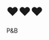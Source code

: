 <!DOCTYPE html>
<html lang="th">
<head>
    <meta charset="UTF-8">
    <meta name="viewport" content="width=device-width, initial-scale=1.0">
    <title>รักแฟนนะ</title>
</head>
<body>
    <h1>❤️❤️❤️</h1>
    <p>P&B</p>
    
</body>
</html>
